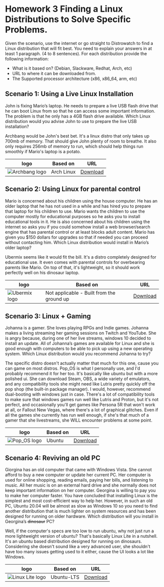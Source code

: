 # Homework 3 Finding a Linux Distributions to Solve Specific Problems.

Given the scenario, use the internet or go straight to Distrowatch to find a Linux distribution that will fit best. You need to explain your answers in at least 1 paragraph. (4 to 8 sentences). For each distribution provide the following information:
* What is it based on? (Debian, Slackware, Redhat, Arch, etc)
* URL to where it can be downloaded from.
* The Supported processor architecture (x86, x86_64, arm, etc)
  
## Scenario 1: Using a Live Linux Installation

John is fixing Mario’s laptop. He needs to prepare a live USB flash drive that he can boot Linux from so that he can access some important information. The problem is that he only has a 4GB flash drive available. Which Linux distribution would you advise John to use to prepare the live USB installation?

Archbang would be John's best bet. It's a linux distro that only takes up 700mb of memory. That should give John plenty of room to breathe. It also only requires 256mb of memory to run, which should help things run smoothly if Mario's laptop is a potato.

logo | Based on | URL 
-----|----------|-----
![Archbang logo](https://static1.makeuseofimages.com/wordpress/wp-content/uploads/2011/09/archbang-icon.png) | Arch Linux | [Download](https://sourceforge.net/projects/archbang/files/)

## Scenario 2: Using Linux for parental control
Mario is concerned about his children using the house computer. He has an older laptop that he has not used in a while and has hired you to prepare that laptop for his children to use. Mario wants the children to use the computer mostly for educational purposes so he asks you to install educational tools in it. He is also concerned about his children using the internet so asks you if you could somehow install a web browser/search engine that has parental control or at least blocks adult content. Mario has given you $150 dollars for upgrades so that if needed you can proceed without contacting him. Which Linux distribution would install in Mario’s older laptop? 

Ubermix seems like it would fit the bill. It's a distro completely designed for educational use. It even comes with parental controls for overbearing parents like Mario. On top of that, it's lightweight, so it should work perfectly well on his dinosaur laptop.

logo | Based on | URL 
-----|----------|-----
![Ubermix logo](https://ubermix.org/images/logo-small.png) | Not applicable - Built from the ground up | [Download](https://ubermix.org/download.html)

## Scenario 3: Linux + Gaming
Johanna is a gamer. She loves playing RPGs and Indie games. Johanna makes a living streaming her gaming sessions on Twitch and YouTube. She is angry because, during one of her live streams, windows 10 decided to install an update. All of Johanna’s games are available for Linux and she is good enough with computers to be able to pick up using a new operating system. Which Linux distribution would you recommend Johanna to try?

The specific distro doesn't actually matter that much for this one, cause you can game on most distros. Pop_OS is what I personally use, and I'd probably recommend it for her too. It's basically like ubuntu but with a more polished ui. She can download Steam, OBS, a wide variety of emulators, and any compatibility tools she might need like Lutris pretty quickly off the pop shop (the built-in package manager). I would, however, recommend dual-booting with windows just in case. There's a lot of compatibility tools to make sure that windows games run well like Lutris and Proton, but it's not perfect, and occasionally you'll get games like Persona 5R that won't work at all, or Fallout New Vegas, where there's a lot of graphical glitches. Even if all the games she currently has run well enough, if she's that much of a gamer that she livestreams, she WILL encounter problems at some point.

logo | Based on | URL 
-----|----------|-----
![Pop_OS logo](https://avatars.githubusercontent.com/u/33131755?s=280&v=4) | Ubuntu | [Download](https://pop.system76.com/)

## Scenario 4: Reviving an old PC
Giorgina has an old computer that came with Windows Vista. She cannot afford to buy a new computer or update her current PC. Her computer is used for online shopping, reading emails, paying her bills, and listening to music. All her music is on an external hard drive and she normally does not keep important information on her computer. Georgina is willing to pay you to make her computer faster. You have concluded that installing Linux is the simplest and most cost-efficient way to help her. However, in such an old PC, Ubuntu 20.04 will be almost as slow as Windows 10 so you need to find another distribution that is much lighter on system resources and has been designed for running on older hardware. Which distribution will you install in Georgina’s ~~dinosaur~~ PC?

Well, if the computer's specs are too low to run ubuntu, why not just run a more lightweight version of ubuntu? That's basically Linux Lite in a nutshell. It's an ubuntu based distribution designed for running on dinosaurs. Considering she doesn't sound like a very advanced user, she shouldn't have too many issues getting used to it either, cause the UI looks a lot like Windows.

logo | Based on | URL 
-----|----------|-----
![Linux Lite logo](https://www.linuxliteos.com/assets/img/logos/linux_lite_feather_logo.png) | Ubuntu-LTS | [Download](https://www.linuxliteos.com/download.php)

